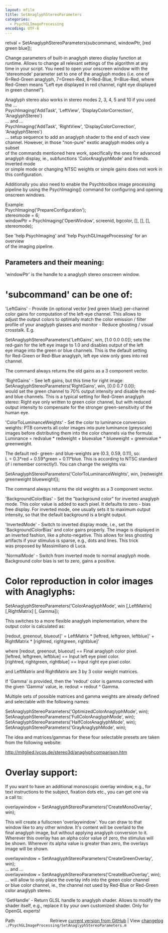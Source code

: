 ```yaml
---
layout: mfile
title: SetAnaglyphStereoParameters
categories:
  - PsychGLImageProcessing
encoding: UTF-8
---
```


retval = SetAnaglyphStereoParameters(subcommand, windowPtr, [red green blue]);  

Change parameters of built-in anaglyph stereo display function at  
runtime. Allows to change all relevant settings of the algorithm at any  
time in your script. You need to open your onscreen window with the  
'stereomode' parameter set to one of the anaglyph modes (i.e. one of  
6=Red-Green anaglyph, 7=Green-Red, 8=Red-Blue, 9=Blue-Red, where  
Red-Green means "Left eye displayed in red channel, right eye displayed  
in green channel").  

Anaglyph stereo also works in stereo modes 2, 3, 4, 5 and 10 if you used  
the ...  
PsychImaging('AddTask', 'LeftView', 'DisplayColorCorrection', 'AnaglyphStereo')  
... and ...  
PsychImaging('AddTask', 'RightView', 'DisplayColorCorrection', 'AnaglyphStereo')  
... setup sequence to add an anaglyph shader to the end of each view  
channel. However, in those "non-pure" exotic anaglyph modes only a subset  
of the commands mentioned here work, specifically the ones for advanced  
anaglyph display, ie., subfunctions 'ColorAnaglyphMode' and friends. Inverted mode  
or simple mode or changing NTSC weights or simple gains does not work in  
this configuration.  

Additionally you also need to enable the Psychtoolbox image processing  
pipeline by using the PsychImaging() command for configuring and opening  
onscreen windows.  

Example:  
PsychImaging('PrepareConfiguration');  
stereomode = 6;  
windowPtr = PsychImaging('OpenWindow', screenid, bgcolor, [], [], [], stereomode);  

See 'help PsychImaging' and 'help PsychGLImageProcessing' for an overview  
of the imaging pipeline.  

Parameters and their meaning:  
-----------------------------  

'windowPtr' is the handle to a anaglyph stereo onscreen window.  

# 'subcommand' can be one of:  

'LeftGains' - Provide (in optional vector [red green blue]) per-channel  
color gains for computation of the left-eye channel. This allows to  
adjust the output colors to optimally match the color emission / filter  
profile of your anaglyph glasses and monitor - Reduce ghosting / visual  
crosstalk. E.g.  

SetAnaglyphStereoParameters('LeftGains', win, [1.0 0.0 0.0]); sets the  
red-gain for the left eye image to 1.0 and disables output of the left  
eye image into the green or blue channels. This is the default setting  
for Red-Green or Red-Blue anaglyph, left eye view only goes into red  
channel.  

The command always returns the old gains as a 3 component vector.  

'RightGains' - See left gains, but this time for right image:  
SetAnaglyphStereoParameters('RightGains', win, [0.0 0.7 0.0]);  
would set the green channel to 70% output intensity and disable the red-  
and blue channels. This is a typical setting for Red-Green anaglyph  
stereo: Right eye only written to green color channel, but with reduced  
output intensity to compensate for the stronger green-sensitivity of the  
human eye.  

'ColorToLuminanceWeights' - Set the color to luminance conversion  
weights: PTB converts all color images into pure luminance (greyscale)  
images before distributing them into the color channels via the formula:  
Luminance = redvalue \* redweight + bluevalue \* blueweight + greenvalue \*  
greenweight.  

The default red- green- and blue-weights are (0.3, 0.59, 0.11), so:  
L = 0.3\*red + 0.59\*green + 0.11\*blue. This is according to NTSC standard  
(if i remember correctly!). You can change the weights via:  

SetAnaglyphStereoParameters('ColorToLuminanceWeights', win, [redweight greenweight blueweight]);  

The command always returns the old weights as a 3 component vector.  

'BackgroundColorBias' - Set the "background color" for inverted anaglyph  
mode. This color value is added to each pixel. It defaults to zero - bias  
free display. For inverted mode, one usually sets it to maximum output  
intensity, so that the default background is a bright output.  

'InvertedMode' - Switch to inverted display mode, i.e., set the  
'BackgroundColorBias' and color gains properly. The image is displayed in  
an inverted fashion, like a photo-negative. This allows for less ghosting  
artifacts if your stimulus is sparse, e.g., dots and lines. This trick  
was proposed by Massimiliano di Luca.  

'NormalMode' - Switch from inverted mode to normal anaglyph mode.  
Background color bias is set to zero, gains a positive.  

# Color reproduction in color images with Anaglyphs:  

SetAnaglyphStereoParameters('ColorAnaglyphMode', win [,LeftMatrix] [,RightMatrix] [, Gamma]);  

This switches to a more flexible anaglyph implementation, where the  
output color is calculated as:  

[redout, greenout, blueout]' = LeftMatrix \* [leftred, leftgreen, leftblue]' + RightMatrix \* [rightred, rightgreen, rightblue]'  

where [redout, greenout, blueout] == Final anaglyph color pixel.  
      [leftred, leftgreen, leftblue] == Input left eye pixel color.  
      [rightred, rightgreen, rightblue] == Input right eye pixel color.  

and   LeftMatrix and RightMatrix are 3 by 3 color weight matrices.  

If 'Gamma' is provided, then the 'redout' color is gamma corrected with  
the given 'Gamma' value, ie. redout = redout ^ Gamma.  

Multiple sets of possible matrices and gamma weights are already defined  
and selectable with the following names:  

SetAnaglyphStereoParameters('OptimizedColorAnaglyphMode', win);  
SetAnaglyphStereoParameters('FullColorAnaglyphMode', win);  
SetAnaglyphStereoParameters('HalfColorAnaglyphMode', win);  
SetAnaglyphStereoParameters('GrayAnaglyphMode', win);  

The idea and matrices/gammas for these four selectable presets are taken  
from the following website:  

http://mitglied.lycos.de/stereo3d/anaglyphcomparison.htm  


# Overlay support:  

If you want to have an additional monoscopic overlay window, e.g., for  
text instructions to the subject, fixation dots etc., you can get one via  
a call to:  

overlaywindow = SetAnaglyphStereoParameters('CreateMonoOverlay', win);  

This will create a fullscreen 'overlaywindow'. You can draw to that  
window like to any other window. It's content will be overlaid to the  
final anaglyph image, but without applying anaglyph conversion to it.  
Wherever this overlay has an alpha color value of zero, the stimulus will  
be shown. Wherever its alpha value is greater than zero, the overlays  
image will be shown.  

overlaywindow = SetAnaglyphStereoParameters('CreateGreenOverlay', win);  
... and ...  
overlaywindow = SetAnaglyphStereoParameters('CreateBlueOverlay', win);  
... will allow to only place the overlay info into the green color channel  
or blue color channel, ie., the channel not used by Red-Blue or Red-Green  
color anaglyph stereo.  

'GetHandle' - Return GLSL handle to anaglyph shader. Allows to modify the  
shader itself, e.g., replace it by your own customized shader. Only for  
OpenGL experts!  



<div class="code_header" style="text-align:right;">
  <span style="float:left;">Path&nbsp;&nbsp;</span> <span class="counter">Retrieve <a href=
  "https://raw.github.com/Psychtoolbox-3/Psychtoolbox-3/beta/./PsychGLImageProcessing/SetAnaglyphStereoParameters.m">current version from GitHub</a> | View <a href=
  "https://github.com/Psychtoolbox-3/Psychtoolbox-3/commits/beta/./PsychGLImageProcessing/SetAnaglyphStereoParameters.m">changelog</a></span>
</div>
<div class="code">
  <code>./PsychGLImageProcessing/SetAnaglyphStereoParameters.m</code>
</div>
